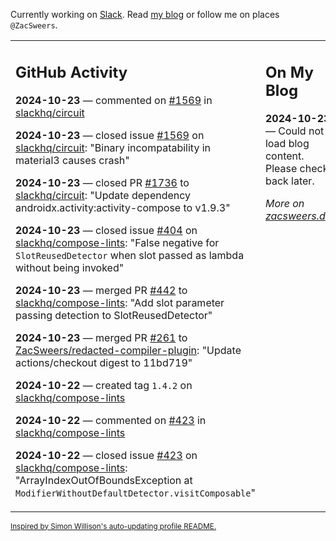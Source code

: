 Currently working on [Slack](https://slack.com/). Read [my blog](https://zacsweers.dev/) or follow me on places `@ZacSweers`.

<table><tr><td valign="top" width="60%">

## GitHub Activity
<!-- githubActivity starts -->
**2024-10-23** — commented on [#1569](https://github.com/slackhq/circuit/issues/1569#issuecomment-2433438319) in [slackhq/circuit](https://github.com/slackhq/circuit)

**2024-10-23** — closed issue [#1569](https://github.com/slackhq/circuit/issues/1569) on [slackhq/circuit](https://github.com/slackhq/circuit): "Binary incompatability in material3 causes crash"

**2024-10-23** — closed PR [#1736](https://github.com/slackhq/circuit/pull/1736) to [slackhq/circuit](https://github.com/slackhq/circuit): "Update dependency androidx.activity:activity-compose to v1.9.3"

**2024-10-23** — closed issue [#404](https://github.com/slackhq/compose-lints/issues/404) on [slackhq/compose-lints](https://github.com/slackhq/compose-lints): "False negative for `SlotReusedDetector` when slot passed as lambda without being invoked"

**2024-10-23** — merged PR [#442](https://github.com/slackhq/compose-lints/pull/442) to [slackhq/compose-lints](https://github.com/slackhq/compose-lints): "Add slot parameter passing detection to SlotReusedDetector"

**2024-10-23** — merged PR [#261](https://github.com/ZacSweers/redacted-compiler-plugin/pull/261) to [ZacSweers/redacted-compiler-plugin](https://github.com/ZacSweers/redacted-compiler-plugin): "Update actions/checkout digest to 11bd719"

**2024-10-22** — created tag `1.4.2` on [slackhq/compose-lints](https://github.com/slackhq/compose-lints)

**2024-10-22** — commented on [#423](https://github.com/slackhq/compose-lints/issues/423#issuecomment-2429777590) in [slackhq/compose-lints](https://github.com/slackhq/compose-lints)

**2024-10-22** — closed issue [#423](https://github.com/slackhq/compose-lints/issues/423) on [slackhq/compose-lints](https://github.com/slackhq/compose-lints): "ArrayIndexOutOfBoundsException at `ModifierWithoutDefaultDetector.visitComposable`"
<!-- githubActivity ends -->
</td><td valign="top" width="40%">

## On My Blog
<!-- blog starts -->
**2024-10-23** — Could not load blog content. Please check back later.
<!-- blog ends -->
_More on [zacsweers.dev](https://zacsweers.dev/)_
</td></tr></table>

<sub><a href="https://simonwillison.net/2020/Jul/10/self-updating-profile-readme/">Inspired by Simon Willison's auto-updating profile README.</a></sub>